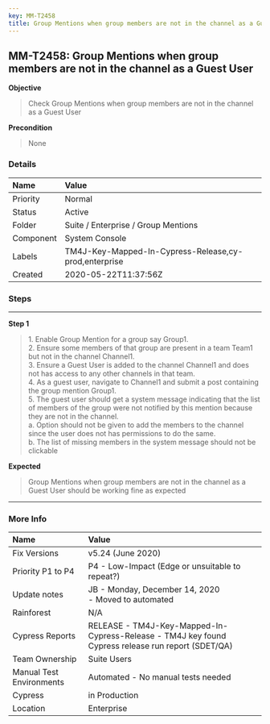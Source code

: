 ```yaml
---
key: MM-T2458
title: Group Mentions when group members are not in the channel as a Guest User
---
```


## MM-T2458: Group Mentions when group members are not in the channel as a Guest User

**Objective**

> <article>Check Group Mentions when group members are not in the channel as a Guest User</article>

**Precondition**

> <article>None</article>

### Details

| Name      | Value                                                 |
| :-------- | :---------------------------------------------------- |
| Priority  | Normal                                                |
| Status    | Active                                                |
| Folder    | Suite / Enterprise / Group Mentions                   |
| Component | System Console                                        |
| Labels    | TM4J-Key-Mapped-In-Cypress-Release,cy-prod,enterprise |
| Created   | 2020-05-22T11:37:56Z                                  |

### Steps

<hr/>

**Step 1**

> <article>1. Enable Group Mention for a group say Group1.<br />    2. Ensure some members of that group are present in a team Team1 but not in the channel Channel1. <br />    3. Ensure a Guest User is added to the channel Channel1 and does not has access to any other channels in that team. <br />    4. As a guest user, navigate to Channel1 and submit a post containing the group mention Group1. <br />    5. The guest user should get a system message indicating that the list of members of the group were not notified by this mention because they are not in the channel. <br />        a. Option should not be given to add the members to the channel since the user does not has permissions to do the same. <br />        b. The list of missing members in the system message should not be clickable</article>

**Expected**

> <article>Group Mentions when group members are not in the channel as a Guest User should be working fine as expected</article>

<hr/>

### More Info

| Name                     | Value                                                                                              |
| :----------------------- | :------------------------------------------------------------------------------------------------- |
| Fix Versions             | v5.24 (June 2020)                                                                                  |
| Priority P1 to P4        | P4 - Low-Impact (Edge or unsuitable to repeat?)                                                    |
| Update notes             | JB - Monday, December 14, 2020<br>- Moved to automated                                             |
| Rainforest               | N/A                                                                                                |
| Cypress Reports          | RELEASE - TM4J-Key-Mapped-In-Cypress-Release - TM4J key found Cypress release run report (SDET/QA) |
| Team Ownership           | Suite Users                                                                                        |
| Manual Test Environments | Automated - No manual tests needed                                                                 |
| Cypress                  | in Production                                                                                      |
| Location                 | Enterprise                                                                                         |
